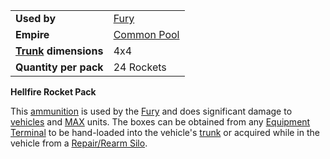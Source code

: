 |                                                 |                                              |
| ----------------------------------------------- | -------------------------------------------- |
| **Used by**                                     | [Fury](../vehicles/Fury.md)                  |
| **Empire**                                      | [Common Pool](../terminology/Common_Pool.md) |
| **[Trunk](../terminology/Trunk.md) dimensions** | 4x4                                          |
| **Quantity per pack**                           | 24 Rockets                                   |

**Hellfire Rocket Pack**

This [ammunition](../items/Ammunition.md) is used by the
[Fury](../vehicles/Fury.md) and does significant damage to
[vehicles](../vehicles/Vehicle.md) and
[MAX](../items/Mechanized_Assault_Exo-Suit.md) units. The boxes can be obtained
from any [Equipment Terminal](../items/Equipment_Terminal.md) to be hand-loaded
into the vehicle's [trunk](../terminology/Trunk.md) or acquired while in the
vehicle from a [Repair/Rearm Silo](../items/Repair_Rearm_Silo.md).

<!--[Category:Game Items](Category:Game_Items.md)-->
<!--[Category:Ammunition](Category:Ammunition.md)-->
